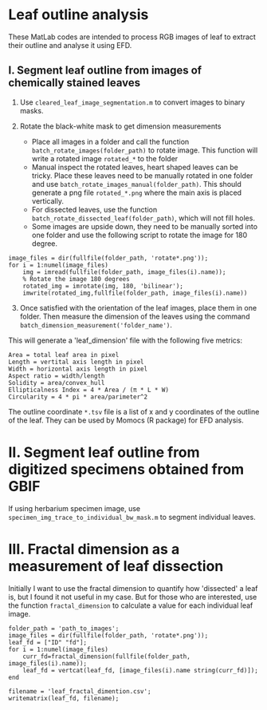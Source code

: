 # Leaf outline analysis

These MatLab codes are intended to process RGB images of leaf to extract their outline and analyse it using EFD.

## I. Segment leaf outline from images of chemically stained leaves

1. Use `cleared_leaf_image_segmentation.m` to convert images to binary masks.

2. Rotate the black-white mask to get dimension measurements
  
   - Place all images in a folder and call the function `batch_rotate_images(folder_path)` to rotate image. This function will write a rotated image `rotated_*` to the folder
   - Manual inspect the rotated leaves, heart shaped leaves can be tricky. Place these leaves need to be manually rotated in one folder and use `batch_rotate_images_manual(folder_path)`. This should generate a png file `rotated_*.png` where the main axis is placed vertically.
   - For dissected leaves, use the function `batch_rotate_dissected_leaf(folder_path)`, which will not fill holes.
   - Some images are upside down, they need to be manually sorted into one folder and use the following script to rotate the image for 180 degree.
```
image_files = dir(fullfile(folder_path, 'rotate*.png'));
for i = 1:numel(image_files)
	img = imread(fullfile(folder_path, image_files(i).name));
	% Rotate the image 180 degrees
	rotated_img = imrotate(img, 180, 'bilinear');
	imwrite(rotated_img,fullfile(folder_path, image_files(i).name))
```

3. Once satisfied with the orientation of the leaf images, place them in one folder. Then measure the dimension of the leaves using the command `batch_dimension_measurement('folder_name')`.

This will generate a 'leaf_dimension' file with the following five metrics: 

```
Area = total leaf area in pixel
Length = vertital axis length in pixel
Width = horizontal axis length in pixel
Aspect ratio = width/length
Solidity = area/convex_hull
Ellipticalness Index = 4 * Area / (π * L * W)
Circularity = 4 * pi * area/parimeter^2
```
The outline coordinate `*.tsv` file is a list of x and y coordinates of the outline of the leaf. They can be used by Momocs (R package) for EFD analysis.


# II. Segment leaf outline from digitized specimens obtained from GBIF


If using herbarium specimen image, use `specimen_img_trace_to_individual_bw_mask.m` to segment individual leaves.


# III. Fractal dimension as a measurement of leaf dissection

Initially I want to use the fractal dimension to quantify how 'dissected' a leaf is, but I found it not useful in my case. But for those who are interested, use the function `fractal_dimension` to calculate a value for each individual leaf image.
```
folder_path = 'path_to_images';
image_files = dir(fullfile(folder_path, 'rotate*.png'));
leaf_fd = ["ID" "fd"];
for i = 1:numel(image_files)
	curr_fd=fractal_dimension(fullfile(folder_path, image_files(i).name));
	leaf_fd = vertcat(leaf_fd, [image_files(i).name string(curr_fd)]);
end

filename = 'leaf_fractal_dimention.csv';
writematrix(leaf_fd, filename);

```
